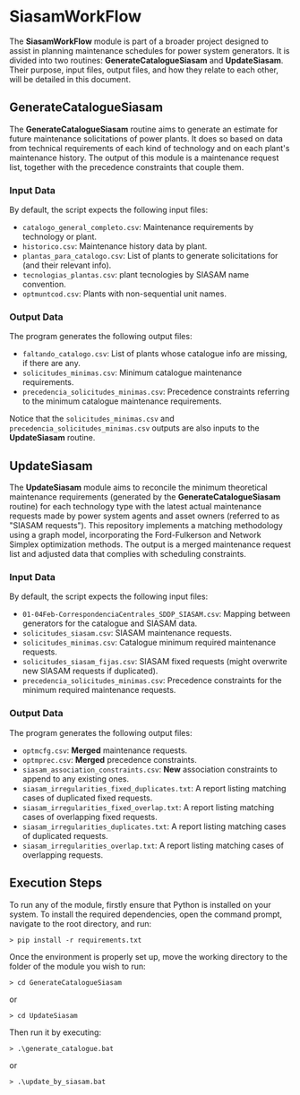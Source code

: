 # SiasamWorkFlow

The **SiasamWorkFlow** module is part of a broader project designed to assist in planning maintenance schedules for power system generators. It is divided into two routines: **GenerateCatalogueSiasam** and **UpdateSiasam**. Their purpose, input files, output files, and how they relate to each other, will be detailed in this document.

## GenerateCatalogueSiasam

The **GenerateCatalogueSiasam** routine aims to generate an estimate for future maintenance solicitations of power plants. It does so based on data from technical requirements of each kind of technology and on each plant's maintenance history. The output of this module is a maintenance request list, together with the precedence constraints that couple them.

### Input Data
By default, the script expects the following input files:
- `catalogo_general_completo.csv`: Maintenance requirements by technology or plant.
- `historico.csv`: Maintenance history data by plant.
- `plantas_para_catalogo.csv`: List of plants to generate solicitations for (and their relevant info).
- `tecnologias_plantas.csv`: plant tecnologies by SIASAM name convention.
- `optmuntcod.csv`: Plants with non-sequential unit names.

### Output Data
The program generates the following output files:
- `faltando_catalogo.csv`: List of plants whose catalogue info are missing, if there are any.
- `solicitudes_minimas.csv`: Minimum catalogue maintenance requirements.
- `precedencia_solicitudes_minimas.csv`: Precedence constraints referring to the minimum catalogue maintenance requirements.

Notice that the `solicitudes_minimas.csv` and `precedencia_solicitudes_minimas.csv` outputs are also inputs to the **UpdateSiasam** routine.

## UpdateSiasam

The **UpdateSiasam** module aims to reconcile the minimum theoretical maintenance requirements (generated by the **GenerateCatalogueSiasam** routine) for each technology type with the latest actual maintenance requests made by power system agents and asset owners (referred to as "SIASAM requests"). This repository implements a matching methodology using a graph model, incorporating the Ford-Fulkerson and Network Simplex optimization methods. The output is a merged maintenance request list and adjusted data that complies with scheduling constraints.

### Input Data
By default, the script expects the following input files:
- `01-04Feb-CorrespondenciaCentrales_SDDP_SIASAM.csv`: Mapping between generators for the catalogue and SIASAM data.
- `solicitudes_siasam.csv`: SIASAM maintenance requests.
- `solicitudes_minimas.csv`: Catalogue minimum required maintenance requests.
- `solicitudes_siasam_fijas.csv`: SIASAM fixed requests (might overwrite new SIASAM requests if duplicated).
- `precedencia_solicitudes_minimas.csv`: Precedence constraints for the minimum required maintenance requests.

### Output Data
The program generates the following output files:
- `optmcfg.csv`: **Merged** maintenance requests.
- `optmprec.csv`: **Merged** precedence constraints.
- `siasam_association_constraints.csv`: **New** association constraints to append to any existing ones.
- `siasam_irregularities_fixed_duplicates.txt`: A report listing matching cases of duplicated fixed requests.
- `siasam_irregularities_fixed_overlap.txt`: A report listing matching cases of overlapping fixed requests.
- `siasam_irregularities_duplicates.txt`: A report listing matching cases of duplicated requests.
- `siasam_irregularities_overlap.txt`: A report listing matching cases of overlapping requests.

## Execution Steps
To run any of the module, firstly ensure that Python is installed on your system. To install the required dependencies, open the command prompt, navigate to the root directory, and run:
```
> pip install -r requirements.txt
```
Once the environment is properly set up, move the working directory to the folder of the module you wish to run:
```
> cd GenerateCatalogueSiasam
```
or
```
> cd UpdateSiasam
```
Then run it by executing:
```
> .\generate_catalogue.bat
```
or
```
> .\update_by_siasam.bat
```
